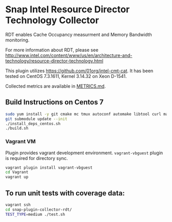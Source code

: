 <!--
 Copyright (c) 2017 Intel Corporation

 Licensed under the Apache License, Version 2.0 (the "License");
 you may not use this file except in compliance with the License.
 You may obtain a copy of the License at

      http://www.apache.org/licenses/LICENSE-2.0

 Unless required by applicable law or agreed to in writing, software
 distributed under the License is distributed on an "AS IS" BASIS,
 WITHOUT WARRANTIES OR CONDITIONS OF ANY KIND, either express or implied.
 See the License for the specific language governing permissions and
 limitations under the License.
-->

# Snap Intel Resource Director Technology Collector

RDT enables Cache Occupancy measurment and Memory Bandwidth monitoring.

For more information about RDT, please see http://www.intel.com/content/www/us/en/architecture-and-technology/resource-director-technology.html

This plugin utilizes https://github.com/01org/intel-cmt-cat. It has been tested on CentOS 7.3.1611, Kernel 3.14.32 on Xeon D-1541.

Collected metrics are available in [METRICS.md](METRICS.md).

## Build Instructions on Centos 7
```bash
sudo yum install -y git cmake mc tmux autoconf automake libtool curl make unzip wget clang gcc-c++
git submodule update --init
./install_deps_centos.sh
./build.sh
```

### Vagrant VM

Plugin provides vagrant development environment.
`vagrant-vbguest` plugin is required for directory sync.

```bash
vagrant plugin install vagrant-vbguest
cd Vagrant
vagrant up
```


## To run unit tests with coverage data:

```bash
vagrant ssh
cd snap-plugin-collector-rdt/
TEST_TYPE=medium ./test.sh
```
